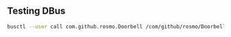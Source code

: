 
## Testing DBus

```sh
busctl --user call com.github.rosmo.Doorbell /com/github/rosmo/Doorbell com.github.rosmo.Doorbell OpenDoor
```
